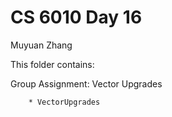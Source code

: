 # CS 6010 Day 16

Muyuan Zhang

This folder contains:

Group Assignment: Vector Upgrades

        * VectorUpgrades
